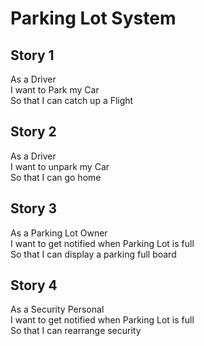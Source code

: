# Parking Lot System

## Story 1

As a Driver   
I want to Park my Car   
So that I can catch up a Flight  


## Story 2

As a Driver  
I want to unpark my Car  
So that I can go home  


## Story 3

As a Parking Lot Owner  
I want to get notified when Parking Lot is full  
So that I can display a parking full board  

## Story 4
As a Security Personal  
I want to get notified when Parking Lot is full  
So that I can rearrange security
